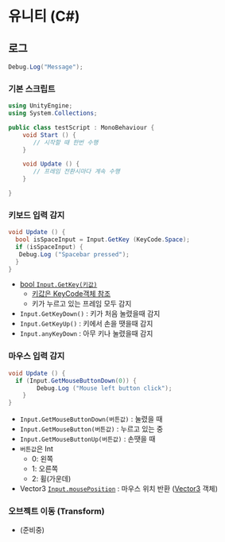 # 유니티 (C#)

## 로그

```cs
Debug.Log("Message");
```

### 기본 스크립트

```cs
using UnityEngine;
using System.Collections;

public class testScript : MonoBehaviour {
	void Start () {
	   // 시작할 때 한번 수행
	}

	void Update () {
	   // 프레임 전환시마다 계속 수행
	}

}
```

### 키보드 입력 감지
```cs
void Update () {
  bool isSpaceInput = Input.GetKey (KeyCode.Space);
  if (isSpaceInput) {
   Debug.Log ("Spacebar pressed");
  }
}
```

- [bool `Input.GetKey(키값)`](https://docs.unity3d.com/ScriptReference/Input.GetKey.html)
  - [키값은 KeyCode객체 참조](https://docs.unity3d.com/ScriptReference/KeyCode.html)
  - 키가 누르고 있는 프레임 모두 감지
- `Input.GetKeyDown()` : 키가 처음 눌렸을때 감지
- `Input.GetKeyUp()` : 키에서 손을 땟을때 감지
- `Input.anyKeyDown` : 아무 키나 눌렸을때 감지


### 마우스 입력 감지
```cs
void Update () {
  if (Input.GetMouseButtonDown(0)) {
		Debug.Log ("Mouse left button click");
	}
}
```
- `Input.GetMouseButtonDown(버튼값)` : 눌렸을 때
- `Input.GetMouseButton(버튼값)` : 누르고 있는 중
- `Input.GetMouseButtonUp(버튼값)` : 손땟을 때
- `버튼값`은 Int
  - 0: 왼쪽
  - 1: 오른쪽
  - 2: 휠(가운데)
- Vector3 [`Input.mousePosition`](https://docs.unity3d.com/ScriptReference/Input-mousePosition.html) : 마우스 위치 반환 ([Vector3](https://docs.unity3d.com/ScriptReference/Vector3.html) 객체)

### 오브젝트 이동 (Transform)
- (준비중)
